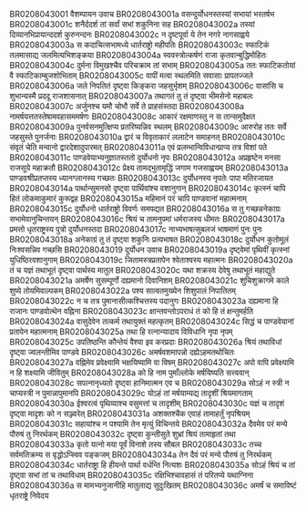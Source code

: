 BR0208043001	वैशम्पायन उवाच
BR0208043001a	वसन्दुर्योधनस्तस्यां सभायां भरतर्षभ
BR0208043001c	शनैर्ददर्श तां सर्वां सभां शकुनिना सह
BR0208043002a	तस्यां दिव्यानभिप्रायान्ददर्श कुरुनन्दनः
BR0208043002c	न दृष्टपूर्वा ये तेन नगरे नागसाह्वये
BR0208043003a	स कदाचित्सभामध्ये धार्तराष्ट्रो महीपतिः
BR0208043003c	स्फाटिकं तलमासाद्य जलमित्यभिशङ्कया
BR0208043004a	स्ववस्त्रोत्कर्षणं राजा कृतवान्बुद्धिमोहितः
BR0208043004c	दुर्मना विमुखश्चैव परिचक्राम तां सभाम्
BR0208043005a	ततः स्फाटिकतोयां वै स्फाटिकाम्बुजशोभिताम्
BR0208043005c	वापीं मत्वा स्थलमिति सवासाः प्रापतज्जले
BR0208043006a	जले निपतितं दृष्ट्वा किङ्करा जहसुर्भृशम्
BR0208043006c	वासांसि च शुभान्यस्मै प्रददू राजशासनात्
BR0208043007a	तथागतं तु तं दृष्ट्वा भीमसेनो महाबलः
BR0208043007c	अर्जुनश्च यमौ चोभौ सर्वे ते प्राहसंस्तदा
BR0208043008a	नामर्षयत्ततस्तेषामवहासममर्षणः
BR0208043008c	आकारं रक्षमाणस्तु न स तान्समुदैक्षत
BR0208043009a	पुनर्वसनमुत्क्षिप्य प्रतरिष्यन्निव स्थलम्
BR0208043009c	आरुरोह ततः सर्वे जहसुस्ते पुनर्जनाः
BR0208043010a	द्वारं च विवृताकारं ललाटेन समाहनत्
BR0208043010c	संवृतं चेति मन्वानो द्वारदेशादुपारमत्
BR0208043011a	एवं प्रलम्भान्विविधान्प्राप्य तत्र विशां पते
BR0208043011c	पाण्डवेयाभ्यनुज्ञातस्ततो दुर्योधनो नृपः
BR0208043012a	अप्रहृष्टेन मनसा राजसूये महाक्रतौ
BR0208043012c	प्रेक्ष्य तामद्भुतामृद्धिं जगाम गजसाह्वयम्
BR0208043013a	पाण्डवश्रीप्रतप्तस्य ध्यानग्लानस्य गच्छतः
BR0208043013c	दुर्योधनस्य नृपतेः पापा मतिरजायत
BR0208043014a	पार्थान्सुमनसो दृष्ट्वा पार्थिवांश्च वशानुगान्
BR0208043014c	कृत्स्नं चापि हितं लोकमाकुमारं कुरूद्वह
BR0208043015a	महिमानं परं चापि पाण्डवानां महात्मनाम्
BR0208043015c	दुर्योधनो धार्तराष्ट्रो विवर्णः समपद्यत
BR0208043016a	स तु गच्छन्ननेकाग्रः सभामेवानुचिन्तयन्
BR0208043016c	श्रियं च तामनुपमां धर्मराजस्य धीमतः
BR0208043017a	प्रमत्तो धृतराष्ट्रस्य पुत्रो दुर्योधनस्तदा
BR0208043017c	नाभ्यभाषत्सुबलजं भाषमाणं पुनः पुनः
BR0208043018a	अनेकाग्रं तु तं दृष्ट्वा शकुनिः प्रत्यभाषत
BR0208043018c	दुर्योधन कुतोमूलं निःश्वसन्निव गच्छसि
BR0208043019	दुर्योधन उवाच
BR0208043019a	दृष्ट्वेमां पृथिवीं कृत्स्नां युधिष्ठिरवशानुगाम्
BR0208043019c	जितामस्त्रप्रतापेन श्वेताश्वस्य महात्मनः
BR0208043020a	तं च यज्ञं तथाभूतं दृष्ट्वा पार्थस्य मातुल
BR0208043020c	यथा शक्रस्य देवेषु तथाभूतं महाद्युते
BR0208043021a	अमर्षेण सुसम्पूर्णो दह्यमानो दिवानिशम्
BR0208043021c	शुचिशुक्रागमे काले शुष्ये तोयमिवाल्पकम्
BR0208043022a	पश्य सात्वतमुख्येन शिशुपालं निपातितम्
BR0208043022c	न च तत्र पुमानासीत्कश्चित्तस्य पदानुगः
BR0208043023a	दह्यमाना हि राजानः पाण्डवोत्थेन वह्निना
BR0208043023c	क्षान्तवन्तोऽपराधं तं को हि तं क्षन्तुमर्हति
BR0208043024a	वासुदेवेन तत्कर्म तथायुक्तं महत्कृतम्
BR0208043024c	सिद्धं च पाण्डवेयानां प्रतापेन महात्मनाम्
BR0208043025a	तथा हि रत्नान्यादाय विविधानि नृपा नृपम्
BR0208043025c	उपतिष्ठन्ति कौन्तेयं वैश्या इव करप्रदाः
BR0208043026a	श्रियं तथाविधां दृष्ट्वा ज्वलन्तीमिव पाण्डवे
BR0208043026c	अमर्षवशमापन्नो दह्येऽहमतथोचितः
BR0208043027a	वह्निमेव प्रवेक्ष्यामि भक्षयिष्यामि वा विषम्
BR0208043027c	अपो वापि प्रवेक्ष्यामि न हि शक्ष्यामि जीवितुम्
BR0208043028a	को हि नाम पुमाँल्लोके मर्षयिष्यति सत्त्ववान्
BR0208043028c	सपत्नानृध्यतो दृष्ट्वा हानिमात्मन एव च
BR0208043029a	सोऽहं न स्त्री न चाप्यस्त्री न पुमान्नापुमानपि
BR0208043029c	योऽहं तां मर्षयाम्यद्य तादृशीं श्रियमागताम्
BR0208043030a	ईश्वरत्वं पृथिव्याश्च वसुमत्तां च तादृशीम्
BR0208043030c	यज्ञं च तादृशं दृष्ट्वा मादृशः को न सञ्ज्वरेत्
BR0208043031a	अशक्तश्चैक एवाहं तामाहर्तुं नृपश्रियम्
BR0208043031c	सहायांश्च न पश्यामि तेन मृत्युं विचिन्तये
BR0208043032a	दैवमेव परं मन्ये पौरुषं तु निरर्थकम्
BR0208043032c	दृष्ट्वा कुन्तीसुते शुभ्रां श्रियं तामाहृतां तथा
BR0208043033a	कृतो यत्नो मया पूर्वं विनाशे तस्य सौबल
BR0208043033c	तच्च सर्वमतिक्रम्य स वृद्धोऽप्स्विव पङ्कजम्
BR0208043034a	तेन दैवं परं मन्ये पौरुषं तु निरर्थकम्
BR0208043034c	धार्तराष्ट्रा हि हीयन्ते पार्था वर्धन्ति नित्यशः
BR0208043035a	सोऽहं श्रियं च तां दृष्ट्वा सभां तां च तथाविधाम्
BR0208043035c	रक्षिभिश्चावहासं तं परितप्ये यथाग्निना
BR0208043036a	स मामभ्यनुजानीहि मातुलाद्य सुदुःखितम्
BR0208043036c	अमर्षं च समाविष्टं धृतराष्ट्रे निवेदय
